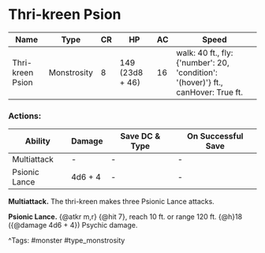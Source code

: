 # Thri-kreen Psion

| Name | Type | CR | HP | AC | Speed |
|------|------|----|----|----|-------|
| Thri-kreen Psion | Monstrosity | 8 | 149 (23d8 + 46) | 16 | walk: 40 ft., fly: {'number': 20, 'condition': '(hover)'} ft., canHover: True ft. |

### Actions:

| Ability | Damage | Save DC & Type | On Successful Save |
|---------|--------|----------------|--------------------|
| Multiattack | - | - | - |
| Psionic Lance | 4d6 + 4 | - | - |


**Multiattack.** The thri-kreen makes three Psionic Lance attacks.

**Psionic Lance.** {@atkr m,r} {@hit 7}, reach 10 ft. or range 120 ft. {@h}18 ({@damage 4d6 + 4}) Psychic damage.

^Tags: #monster #type_monstrosity